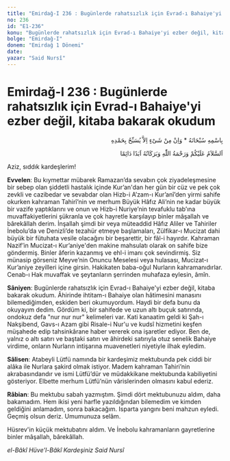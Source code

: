 ```yaml
---
title: "Emirdağ-I 236 : Bugünlerde rahatsızlık için Evrad-ı Bahaiye'yi ezber değil, kitaba bakarak okudum"
no: 236
id: "E1-236"
konu: "Bugünlerde rahatsızlık için Evrad-ı Bahaiye'yi ezber değil, kitaba bakarak okudum"
bolge: "Emirdağ-I"
donem: "Emirdağ 1 Dönemi"
date: 
yazar: "Said Nursî"
---
```


# Emirdağ-I 236 : Bugünlerde rahatsızlık için Evrad-ı Bahaiye'yi ezber değil, kitaba bakarak okudum

<p class="arabic" dir="rtl" title="Meal: “Subhân Allah’ın adıyla” * “Hiçbir şey yoktur ki O'nu hamd ile tesbih etmesin” [İsrâ 17:44]">بِاسْمِهِ سُبْحَانَهُ * وَاِنْ مِنْ شَىْءٍ اِلاَّ يُسَبِّحُ بِحَمْدِهِ</p>

<p class="arabic" dir="rtl" title="Meal: “Allah’ın selâmı, rahmeti ve bereketleri, ebedî ve dâimî olarak üzerinize olsun.”">اَلسَّلاَمُ عَلَيْكُمْ وَرَحْمَةُ اللّٰهِ وَبَرَكَاتُهُ اَبَدًا دَائِمًا</p>

Aziz, sıddık kardeşlerim!

**Evvelen**: Bu kıymettar mübarek Ramazan’da sevabın çok ziyadeleşmesine bir sebep olan şiddetli hastalık içinde Kur’an'dan her gün bir cüz ve pek çok zevkli ve cazibedar ve sevabdar olan Hizb-i A’zam-ı Kur’anî’den yirmi sahife okurken kahraman Tahirî’nin ve merhum Büyük Hâfız Ali’nin ne kadar büyük bir vazife yaptıklarını ve onun ve Hizb-i Nuriye’nin tevafuklu tab’ına muvaffakiyetlerini şükranla ve çok hayretle karşılayıp binler mâşallah ve bârekâllah derim. İnşallah şimdi bir veya müteaddid Hâfız Aliler ve Tahiriler İnebolu’da ve Denizli’de tezahür etmeye başlamaları, Zülfikar-ı Mucizat dahi büyük bir fütuhata vesile olacağını bir beşarettir, bir fâl-i hayırdır. Kahraman Nazif’in Mucizat-ı Kur’aniye'den makine mahsulatı olarak on sahife bize göndermiş. Binler âferin kazanmış ve ehl-i imanı çok sevindirmiş. Siz münasip görseniz Meyve’nin Onuncu Meselesi veya hulasası, Mucizat-ı Kur’aniye zeyilleri içine girsin. Hakikaten baba-oğul Nurların kahramanıdırlar. Cenab-ı Hak muvaffak ve şeytanların şerrinden muhafaza eylesin, âmîn.

**Sâniyen**: Bugünlerde rahatsızlık için Evrad-ı Bahaiye'yi ezber değil, kitaba bakarak okudum. Âhirinde ihtitam-ı Bahaiye olan hâtimesini manasını bilemediğimden, eskiden beri okumuyordum. Haydi bir defa bunu da okuyayım dedim. Gördüm ki, bir sahifede ve uzun altı buçuk satırında, ondokuz defa "nur nur nur" kelimeleri var. Kati kanaatim geldi ki Şah-ı Nakşibend, Gavs-ı Azam gibi Risale-i Nur'u ve kudsî hizmetini keşfen müşahede edip tahsinkârane haber vererek ona işaretler ediyor. Ben de, yalnız o altı satırı ve baştaki satırı ve âhirdeki satırıyla otuz senelik Bahaiye virdime, onların Nurların intişarına muavenetleri niyetiyle ilhak eyledim.

**Sâlisen**: Atabeyli Lütfü namında bir kardeşimiz mektubunda pek ciddi bir alâka ile Nurlara şakird olmak istiyor. Madem kahraman Tahiri’nin akrabasındandır ve ismi Lütfü’dür ve müdakkikane mektubunda kabiliyetini gösteriyor. Elbette merhum Lütfü’nün vârislerinden olmasını kabul ederiz.

**Râbian**: Bu mektubu sabah yazmıştım. Şimdi dört mektubunuzu aldım, daha bakamadım. Hem ikisi yeni harfle yazıldığından bilemedim ve kimden geldiğini anlamadım, sonra bakacağım. Isparta yangını beni mahzun eyledi. Geçmiş olsun deriz. Umumunuza selâm.

Hüsrev'in küçük mektubatını aldım. Ve İnebolu kahramanların gayretlerine binler mâşallah, bârekâllah.

*el-Bâkî Hüve’l-Bâkî*
*Kardeşiniz*
*Said Nursî*
